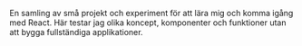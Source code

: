 En samling av små projekt och experiment för att lära mig och komma igång med React. Här testar jag olika koncept, komponenter och funktioner utan att bygga fullständiga applikationer.
